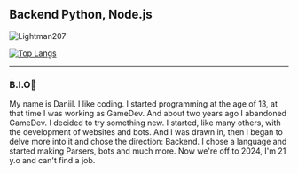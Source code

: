 ## Backend Python, Node.js
<p align="left"> <img src="https://komarev.com/ghpvc/?username=Lightman207&label=Profile%20views&color=0e75b6&style=flat" alt="Lightman207" /></p>

[![Top Langs](https://github-readme-stats.vercel.app/api/top-langs/?username=Lightman207&langs_count=10)](https://github.com/Lightman207/Lightman207)


--------
### B.I.O🧬
My name is Daniil. I like coding. I started programming at the age of 13, at that time I was working as GameDev. And about two years ago I abandoned GameDev. I decided to try something new. I started, like many others, with the development of websites and bots. And I was drawn in, then I began to delve more into it and chose the direction: Backend. I chose a language and started making Parsers, bots and much more. Now we're off to 2024, I'm 21 y.o and can't find a job.
